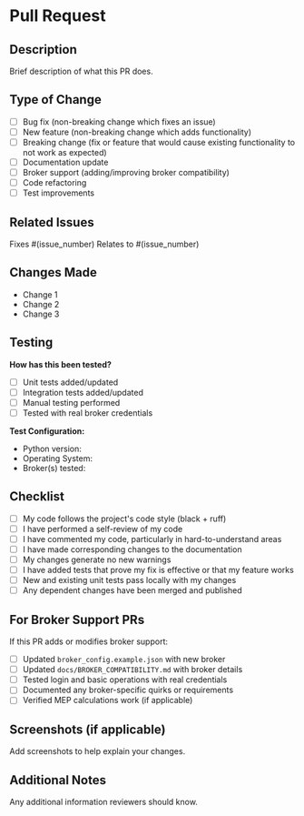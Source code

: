 # Pull Request

## Description

Brief description of what this PR does.

## Type of Change

- [ ] Bug fix (non-breaking change which fixes an issue)
- [ ] New feature (non-breaking change which adds functionality)
- [ ] Breaking change (fix or feature that would cause existing functionality to not work as expected)
- [ ] Documentation update
- [ ] Broker support (adding/improving broker compatibility)
- [ ] Code refactoring
- [ ] Test improvements

## Related Issues

Fixes #(issue_number)
Relates to #(issue_number)

## Changes Made

- Change 1
- Change 2
- Change 3

## Testing

**How has this been tested?**
- [ ] Unit tests added/updated
- [ ] Integration tests added/updated
- [ ] Manual testing performed
- [ ] Tested with real broker credentials

**Test Configuration:**
- Python version:
- Operating System:
- Broker(s) tested:

## Checklist

- [ ] My code follows the project's code style (black + ruff)
- [ ] I have performed a self-review of my code
- [ ] I have commented my code, particularly in hard-to-understand areas
- [ ] I have made corresponding changes to the documentation
- [ ] My changes generate no new warnings
- [ ] I have added tests that prove my fix is effective or that my feature works
- [ ] New and existing unit tests pass locally with my changes
- [ ] Any dependent changes have been merged and published

## For Broker Support PRs

If this PR adds or modifies broker support:

- [ ] Updated `broker_config.example.json` with new broker
- [ ] Updated `docs/BROKER_COMPATIBILITY.md` with broker details
- [ ] Tested login and basic operations with real credentials
- [ ] Documented any broker-specific quirks or requirements
- [ ] Verified MEP calculations work (if applicable)

## Screenshots (if applicable)

Add screenshots to help explain your changes.

## Additional Notes

Any additional information reviewers should know.
